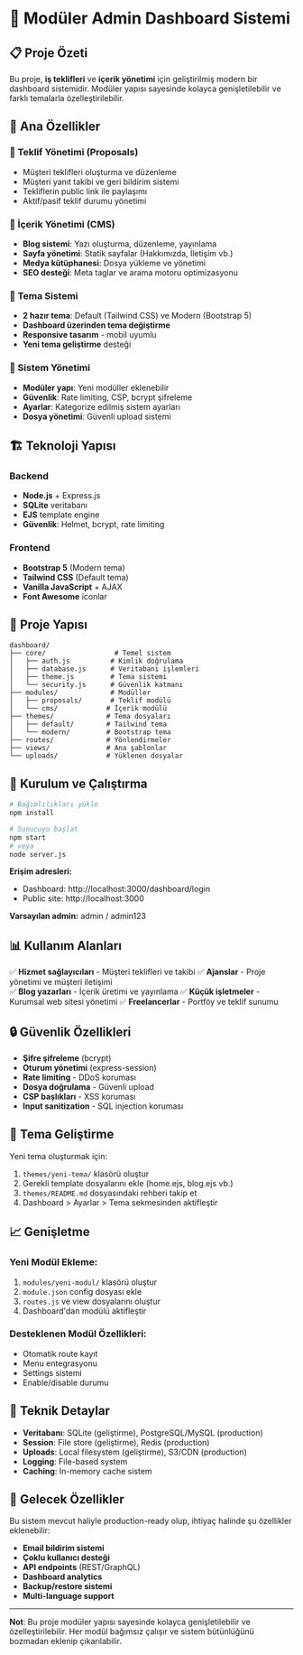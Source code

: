 # 🚀 Modüler Admin Dashboard Sistemi

## 📋 Proje Özeti

Bu proje, **iş teklifleri** ve **içerik yönetimi** için geliştirilmiş modern bir dashboard sistemidir. Modüler yapısı sayesinde kolayca genişletilebilir ve farklı temalarla özelleştirilebilir.

## 🎯 Ana Özellikler

### 💼 Teklif Yönetimi (Proposals)
- Müşteri teklifleri oluşturma ve düzenleme
- Müşteri yanıt takibi ve geri bildirim sistemi
- Tekliflerin public link ile paylaşımı
- Aktif/pasif teklif durumu yönetimi

### 📝 İçerik Yönetimi (CMS)
- **Blog sistemi**: Yazı oluşturma, düzenleme, yayınlama
- **Sayfa yönetimi**: Statik sayfalar (Hakkımızda, İletişim vb.)
- **Medya kütüphanesi**: Dosya yükleme ve yönetimi
- **SEO desteği**: Meta taglar ve arama motoru optimizasyonu

### 🎨 Tema Sistemi
- **2 hazır tema**: Default (Tailwind CSS) ve Modern (Bootstrap 5)
- **Dashboard üzerinden tema değiştirme**
- **Responsive tasarım** - mobil uyumlu
- **Yeni tema geliştirme** desteği

### 🔧 Sistem Yönetimi
- **Modüler yapı**: Yeni modüller eklenebilir
- **Güvenlik**: Rate limiting, CSP, bcrypt şifreleme
- **Ayarlar**: Kategorize edilmiş sistem ayarları
- **Dosya yönetimi**: Güvenli upload sistemi

## 🏗️ Teknoloji Yapısı

### Backend
- **Node.js** + Express.js
- **SQLite** veritabanı
- **EJS** template engine
- **Güvenlik**: Helmet, bcrypt, rate limiting

### Frontend
- **Bootstrap 5** (Modern tema)
- **Tailwind CSS** (Default tema)
- **Vanilla JavaScript** + AJAX
- **Font Awesome** iconlar

## 📁 Proje Yapısı

```
dashboard/
├── core/                 # Temel sistem
│   ├── auth.js          # Kimlik doğrulama
│   ├── database.js      # Veritabanı işlemleri
│   ├── theme.js         # Tema sistemi
│   └── security.js      # Güvenlik katmanı
├── modules/             # Modüller
│   ├── proposals/       # Teklif modülü
│   └── cms/            # İçerik modülü
├── themes/             # Tema dosyaları
│   ├── default/        # Tailwind tema
│   └── modern/         # Bootstrap tema
├── routes/             # Yönlendirmeler
├── views/              # Ana şablonlar
└── uploads/            # Yüklenen dosyalar
```

## 🚀 Kurulum ve Çalıştırma

```bash
# Bağımlılıkları yükle
npm install

# Sunucuyu başlat
npm start
# veya
node server.js
```

**Erişim adresleri:**
- Dashboard: http://localhost:3000/dashboard/login
- Public site: http://localhost:3000

**Varsayılan admin:** admin / admin123

## 📊 Kullanım Alanları

✅ **Hizmet sağlayıcıları** - Müşteri teklifleri ve takibi
✅ **Ajanslar** - Proje yönetimi ve müşteri iletişimi  
✅ **Blog yazarları** - İçerik üretimi ve yayınlama
✅ **Küçük işletmeler** - Kurumsal web sitesi yönetimi
✅ **Freelancerlar** - Portföy ve teklif sunumu

## 🔒 Güvenlik Özellikleri

- **Şifre şifreleme** (bcrypt)
- **Oturum yönetimi** (express-session)
- **Rate limiting** - DDoS koruması
- **Dosya doğrulama** - Güvenli upload
- **CSP başlıkları** - XSS koruması
- **Input sanitization** - SQL injection koruması

## 🎨 Tema Geliştirme

Yeni tema oluşturmak için:

1. `themes/yeni-tema/` klasörü oluştur
2. Gerekli template dosyalarını ekle (home.ejs, blog.ejs vb.)
3. `themes/README.md` dosyasındaki rehberi takip et
4. Dashboard > Ayarlar > Tema sekmesinden aktifleştir

## 📈 Genişletme

### Yeni Modül Ekleme:
1. `modules/yeni-modul/` klasörü oluştur
2. `module.json` config dosyası ekle
3. `routes.js` ve view dosyalarını oluştur
4. Dashboard'dan modülü aktifleştir

### Desteklenen Modül Özellikleri:
- Otomatik route kayıt
- Menu entegrasyonu  
- Settings sistemi
- Enable/disable durumu

## 🔧 Teknik Detaylar

- **Veritabanı**: SQLite (geliştirme), PostgreSQL/MySQL (production)
- **Session**: File store (geliştirme), Redis (production)
- **Uploads**: Local filesystem (geliştirme), S3/CDN (production)
- **Logging**: File-based system
- **Caching**: In-memory cache sistem

## 🌟 Gelecek Özellikler

Bu sistem mevcut haliyle production-ready olup, ihtiyaç halinde şu özellikler eklenebilir:

- **Email bildirim sistemi**
- **Çoklu kullanıcı desteği**
- **API endpoints** (REST/GraphQL)
- **Dashboard analytics**
- **Backup/restore sistemi**
- **Multi-language support**

---

**Not**: Bu proje modüler yapısı sayesinde kolayca genişletilebilir ve özelleştirilebilir. Her modül bağımsız çalışır ve sistem bütünlüğünü bozmadan eklenip çıkarılabilir.